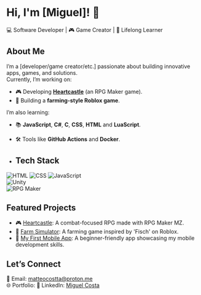 # Hi, I'm [Miguel]! 👋  
💻 Software Developer | 🎮 Game Creator | 🌱 Lifelong Learner  

## About Me  
I’m a [developer/game creator/etc.] passionate about building innovative apps, games, and solutions.  
Currently, I’m working on:
- 🎮 Developing **[Heartcastle](#)** (an RPG Maker game).  
- 🌾 Building a **farming-style Roblox game**.  

I’m also learning:
- 📚 **JavaScript**, **C#**, **C**, **CSS**, **HTML** and **LuaScript**.  
- 🛠️ Tools like **GitHub Actions** and **Docker**.

- ## Tech Stack  
![HTML](https://img.shields.io/badge/-HTML5-orange?style=flat&logo=html5) 
![CSS](https://img.shields.io/badge/-CSS3-blue?style=flat&logo=css3) 
![JavaScript](https://img.shields.io/badge/-JavaScript-yellow?style=flat&logo=javascript)  
![Unity](https://img.shields.io/badge/-Unity-black?style=flat&logo=unity)  
![RPG Maker](https://img.shields.io/badge/-RPG%20Maker-purple?style=flat&logo=rpg-maker)  

## Featured Projects  
- 🎮 [Heartcastle](https://github.com/username/heartcastle): A combat-focused RPG made with RPG Maker MZ.  
- 🌾 [Farm Simulator](https://github.com/username/farm-simulator): A farming game inspired by 'Fisch' on Roblox.  
- 📱 [My First Mobile App](https://github.com/username/my-first-app): A beginner-friendly app showcasing my mobile development skills.  

## Let’s Connect  
📧 Email: [matteocostta@proton.me](mailto:matteocostta@proton.me)  
🌐 Portfolio: 
💼 LinkedIn: [Miguel Costa](https://www.linkedin.com/in/miguel-costa-6401b5341/)  
